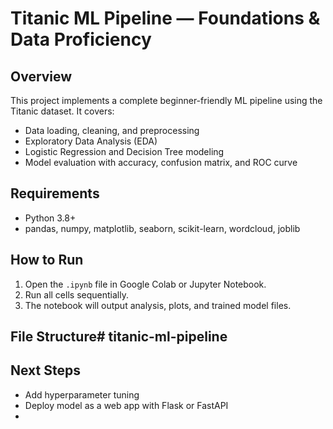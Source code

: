 # Titanic ML Pipeline — Foundations & Data Proficiency

## Overview
This project implements a complete beginner-friendly ML pipeline using the Titanic dataset. It covers:
- Data loading, cleaning, and preprocessing
- Exploratory Data Analysis (EDA)
- Logistic Regression and Decision Tree modeling
- Model evaluation with accuracy, confusion matrix, and ROC curve

## Requirements
- Python 3.8+
- pandas, numpy, matplotlib, seaborn, scikit-learn, wordcloud, joblib

## How to Run
1. Open the `.ipynb` file in Google Colab or Jupyter Notebook.
2. Run all cells sequentially.
3. The notebook will output analysis, plots, and trained model files.

## File Structure# titanic-ml-pipeline
## Next Steps
- Add hyperparameter tuning
- Deploy model as a web app with Flask or FastAPI
- 
